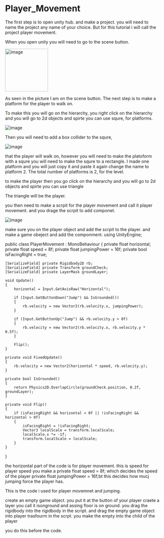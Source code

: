 # Player_Movement

The first step is to open unity hub.
and make a project. you will need to name the project any name of your choice.
But for this tutorial i will call the project player movement.

When you open unity you will need to go to the scene 
button.


<img width="140" alt="image" src="https://github.com/user-attachments/assets/e69fa9e4-30e5-4f66-ac00-8560c584dad0" />



As seen in the picture I am on the scene button.
The next step is to make a platform for the player to walk on.

To make this you will go on the hierarchy, you right click on the hierarchy and you will go to 2d objects and spirte you can use squre, for platforms.

![image](https://github.com/user-attachments/assets/35a33897-6631-47b2-96f5-f08c16985cdd)



Then you will need to add a box collider to the squre,



![image](https://github.com/user-attachments/assets/c961f668-f156-46d1-baaf-93f44997b1dd)




that the player will walk on, however you will need to make the platoform with a squre you will need to make the squre to a rectangle.
I made one platform and you will just copy it and paste it again change the name to platform 2.
The total number of platforms is 2, for the level.


to make the player
then you go click on the hierarchy and you will go to 2d objects and spirte you can use triangle

The triangle will be the player.

you then need to make a scrpit for the player movement and call it player movement. and you drage the scrpit to add componet.

![image](https://github.com/user-attachments/assets/8136e5ea-f24e-4df1-8d60-94abdc1d82c4)


make sure you on the player object and add the scrpit to the player.
and make a game obeject and add the componment.
using UnityEngine;

public class PlayerMovement : MonoBehaviour
{
    private float horizontal;
    private float speed = 8f;
    private float jumpingPower = 16f;
    private bool isFacingRight = true;

    [SerializeField] private Rigidbody2D rb;
    [SerializeField] private Transform groundCheck;
    [SerializeField] private LayerMask groundLayer;

    void Update()
    {
        horizontal = Input.GetAxisRaw("Horizontal");

        if (Input.GetButtonDown("Jump") && IsGrounded())
        {
            rb.velocity = new Vector2(rb.velocity.x, jumpingPower);
        }

        if (Input.GetButtonUp("Jump") && rb.velocity.y > 0f)
        {
            rb.velocity = new Vector2(rb.velocity.x, rb.velocity.y * 0.5f);
        }

        Flip();
    }

    private void FixedUpdate()
    {
        rb.velocity = new Vector2(horizontal * speed, rb.velocity.y);
    }

    private bool IsGrounded()
    {
        return Physics2D.OverlapCircle(groundCheck.position, 0.2f, groundLayer);
    }

    private void Flip()
    {
        if (isFacingRight && horizontal < 0f || !isFacingRight && horizontal > 0f)
        {
            isFacingRight = !isFacingRight;
            Vector3 localScale = transform.localScale;
            localScale.x *= -1f;
            transform.localScale = localScale;
        }
    }
}

the horizontal part of the code is for player movement.
this is speed for player speed you make a private float speed = 8f;
which decides the speed of the player
 private float jumpingPower = 16f;bt this decides how mucj jumping force the player has.
 

This is the code i used for player movemnet and jumping.

create an empty game object. you put it at the button of your player 
craete a layer you call it isonground and assing floor is on ground.
you drag the rigidbody into the rigidbody in the script.
and drag the empty game object into player trasfourm in the scrpt.
you make the empty into the child of the player

you do this before the code.








